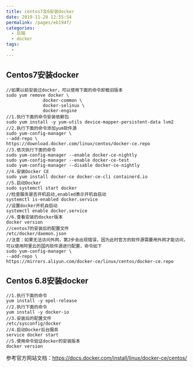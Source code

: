 ```yaml
---
title: centos7及6安装docker
date: 2019-11-28 12:55:54
permalink: /pages/eb194f/
categories:
  - 后端
  - docker
tags:
  - 
---
```

## Centos7安装docker

    //如果以前安装过docker，可以使用下面的命令卸载旧版本
    sudo yum remove docker \
                  docker-common \
                  docker-selinux \
                  docker-engine
    //1.执行下面的命令安装依赖包
    sudo yum install -y yum-utils device-mapper-persistent-data lvm2
    //2.执行下面的命令添加yum软件源
    sudo yum-config-manager \
    --add-repo \
    https://download.docker.com/linux/centos/docker-ce.repo
    //3.依次执行下面的命令
    sudo yum-config-manager --enable docker-ce-nightly
    sudo yum-config-manager --enable docker-ce-test
    sudo yum-config-manager --disable docker-ce-nightly
    //4.安装Docker CE
    sudo yum install docker-ce docker-ce-cli containerd.io
    //5.启动Docker
    sudo systemctl start docker
    //检查服务是否开机启动,enabled表示开机自启动
    systemctl is-enabled docker.service  
    //设置docker开机自启动
    systemctl enable docker.service
    //6.查看安装的docker版本
    docker version
    //centos7的安装后的配置文件
    /etc/docker/daemon.json
    //注意：如果无法访问外网，第2步会出现错误，因为此时官方的软件源需要用外网才能访问，可以使用阿里云的国内软件源进行配置，命令如下
    sudo yum-config-manager \
    --add-repo \
    https://mirrors.aliyun.com/docker-ce/linux/centos/docker-ce.repo

## Centos 6.8安装docker
    //1.执行下面的命令
    yum install -y epel-release
    //2.执行下面的命令
    yum install -y docker-io
    //3.安装后的配置文件
    /etc/sysconfig/docker
    //4.启动Docker后台服务
    service docker start
    //5.使用命令验证docker的安装版本
    docker version

参考官方网站文档：https://docs.docker.com/install/linux/docker-ce/centos/